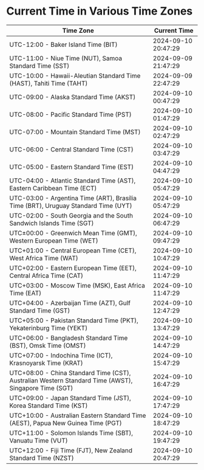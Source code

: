 # Current Time in Various Time Zones

| Time Zone | Current Time |
|-----------|--------------|
| UTC-12:00 - Baker Island Time (BIT) | 2024-09-10 20:47:29 |
| UTC-11:00 - Niue Time (NUT), Samoa Standard Time (SST) | 2024-09-09 21:47:29 |
| UTC-10:00 - Hawaii-Aleutian Standard Time (HAST), Tahiti Time (TAHT) | 2024-09-09 22:47:29 |
| UTC-09:00 - Alaska Standard Time (AKST) | 2024-09-10 00:47:29 |
| UTC-08:00 - Pacific Standard Time (PST) | 2024-09-10 01:47:29 |
| UTC-07:00 - Mountain Standard Time (MST) | 2024-09-10 02:47:29 |
| UTC-06:00 - Central Standard Time (CST) | 2024-09-10 03:47:29 |
| UTC-05:00 - Eastern Standard Time (EST) | 2024-09-10 04:47:29 |
| UTC-04:00 - Atlantic Standard Time (AST), Eastern Caribbean Time (ECT) | 2024-09-10 05:47:29 |
| UTC-03:00 - Argentina Time (ART), Brasília Time (BRT), Uruguay Standard Time (UYT) | 2024-09-10 05:47:29 |
| UTC-02:00 - South Georgia and the South Sandwich Islands Time (SGT) | 2024-09-10 06:47:29 |
| UTC±00:00 - Greenwich Mean Time (GMT), Western European Time (WET) | 2024-09-10 09:47:29 |
| UTC+01:00 - Central European Time (CET), West Africa Time (WAT) | 2024-09-10 10:47:29 |
| UTC+02:00 - Eastern European Time (EET), Central Africa Time (CAT) | 2024-09-10 11:47:29 |
| UTC+03:00 - Moscow Time (MSK), East Africa Time (EAT) | 2024-09-10 11:47:29 |
| UTC+04:00 - Azerbaijan Time (AZT), Gulf Standard Time (GST) | 2024-09-10 12:47:29 |
| UTC+05:00 - Pakistan Standard Time (PKT), Yekaterinburg Time (YEKT) | 2024-09-10 13:47:29 |
| UTC+06:00 - Bangladesh Standard Time (BST), Omsk Time (OMST) | 2024-09-10 14:47:29 |
| UTC+07:00 - Indochina Time (ICT), Krasnoyarsk Time (KRAT) | 2024-09-10 15:47:29 |
| UTC+08:00 - China Standard Time (CST), Australian Western Standard Time (AWST), Singapore Time (SGT) | 2024-09-10 16:47:29 |
| UTC+09:00 - Japan Standard Time (JST), Korea Standard Time (KST) | 2024-09-10 17:47:29 |
| UTC+10:00 - Australian Eastern Standard Time (AEST), Papua New Guinea Time (PGT) | 2024-09-10 18:47:29 |
| UTC+11:00 - Solomon Islands Time (SBT), Vanuatu Time (VUT) | 2024-09-10 19:47:29 |
| UTC+12:00 - Fiji Time (FJT), New Zealand Standard Time (NZST) | 2024-09-10 20:47:29 |
